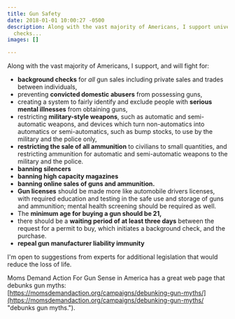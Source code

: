 ```yaml
---
title: Gun Safety
date: 2018-01-01 10:00:27 -0500
description: Along with the vast majority of Americans, I support universal background
  checks...
images: []

---
```

Along with the vast majority of Americans, I support, and will fight for:

* **background checks** for _all_ gun sales including private sales and trades between individuals,
* preventing **convicted domestic abusers** from possessing guns,
* creating a system to fairly identify and exclude people with **serious mental illnesses** from obtaining guns,
* restricting **military-style weapons**, such as automatic and semi-automatic weapons, and devices which turn non-automatics into automatics or semi-automatics, such as bump stocks, to use by the military and the police only,
* **restricting the sale of all ammunition** to civilians to small quantities, and restricting ammunition for automatic and semi-automatic weapons to the military and the police.
* **banning silencers**
* **banning high capacity magazines**
* **banning online sales of guns and ammunition.**
* **Gun licenses** should be made more like automobile drivers licenses, with required education and testing in the safe use and storage of guns and ammunition; mental health screening should be required as well.
* The **minimum age for buying a gun should be 21,**
* there should be a **waiting period of at least three days** between the request for a permit to buy, which initiates a background check, and the purchase.
* **repeal gun manufacturer liability immunity**

I'm open to suggestions from experts for additional legislation that would reduce the loss of life.

Moms Demand Action For Gun Sense in America has a great web page that debunks gun myths:  [https://momsdemandaction.org/campaigns/debunking-gun-myths/](https://momsdemandaction.org/campaigns/debunking-gun-myths/ "debunks gun myths.").